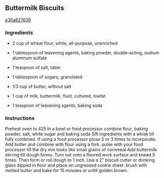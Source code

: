 ## Buttermilk Biscuits

[e30a627636](https://cookpad.com/us/recipes/330450-buttermilk-biscuits)

### Ingredients

 - 2 cup of wheat flour, white, all-purpose, unenriched

 - 1 tablespoon of leavening agents, baking powder, double-acting, sodium aluminum sulfate

 - 1 teaspoon of salt, table

 - 1 tablespoon of sugars, granulated

 - 1/3 cup of butter, without salt

 - 1 cup of milk, buttermilk, fluid, cultured, lowfat

 - 1 teaspoon of leavening agents, baking soda

### Instructions

Preheat oven to 425 In a bowl or food processor combine flour, baking powder, salt, white sugar and baking soda Sift ingredients with a whisk till fully combined. If using a food processor pluse 2 or 3 times to incorporate. Add butter and combine with flour using a fork. pulse with your food processor till the dry mix looks like small grains of cornmeal Add buttermilk stirring till dough forms. Turn out onto a floured work surface and knead 5 times. Then form or roll dough to 1 inch. Use a 2" biscuit cutter or drinking glass dipped in flour and place on ungreased cookie sheet. brush with melted butter and bake for 15 minutes or untill golden brown.